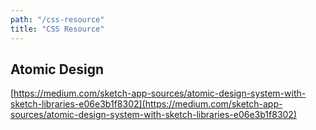 ```yaml
---
path: "/css-resource"
title: "CSS Resource"
---
```


## Atomic Design

[https://medium.com/sketch-app-sources/atomic-design-system-with-sketch-libraries-e06e3b1f8302](https://medium.com/sketch-app-sources/atomic-design-system-with-sketch-libraries-e06e3b1f8302)
